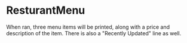 # ResturantMenu
When ran, three menu items will be printed, along with a price and description of the item. There is also a "Recently Updated" line as well.
